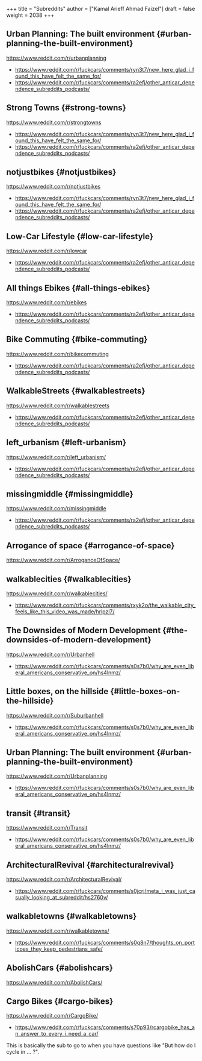 +++
title = "Subreddits"
author = ["Kamal Arieff Ahmad Faizel"]
draft = false
weight = 2038
+++

## Urban Planning: The built environment {#urban-planning-the-built-environment}

<https://www.reddit.com/r/urbanplanning>

-   <https://www.reddit.com/r/fuckcars/comments/ryn3t7/new_here_glad_i_found_this_have_felt_the_same_for/>
-   <https://www.reddit.com/r/fuckcars/comments/ra2efj/other_anticar_dependence_subreddits_podcasts/>


## Strong Towns {#strong-towns}

<https://www.reddit.com/r/strongtowns>

-   <https://www.reddit.com/r/fuckcars/comments/ryn3t7/new_here_glad_i_found_this_have_felt_the_same_for/>
-   <https://www.reddit.com/r/fuckcars/comments/ra2efj/other_anticar_dependence_subreddits_podcasts/>


## notjustbikes {#notjustbikes}

<https://www.reddit.com/r/notjustbikes>

-   <https://www.reddit.com/r/fuckcars/comments/ryn3t7/new_here_glad_i_found_this_have_felt_the_same_for/>
-   <https://www.reddit.com/r/fuckcars/comments/ra2efj/other_anticar_dependence_subreddits_podcasts/>


## Low-Car Lifestyle {#low-car-lifestyle}

<https://www.reddit.com/r/lowcar>

-   <https://www.reddit.com/r/fuckcars/comments/ra2efj/other_anticar_dependence_subreddits_podcasts/>


## All things Ebikes {#all-things-ebikes}

<https://www.reddit.com/r/ebikes>

-   <https://www.reddit.com/r/fuckcars/comments/ra2efj/other_anticar_dependence_subreddits_podcasts/>


## Bike Commuting {#bike-commuting}

<https://www.reddit.com/r/bikecommuting>

-   <https://www.reddit.com/r/fuckcars/comments/ra2efj/other_anticar_dependence_subreddits_podcasts/>


## WalkableStreets {#walkablestreets}

<https://www.reddit.com/r/walkablestreets>

-   <https://www.reddit.com/r/fuckcars/comments/ra2efj/other_anticar_dependence_subreddits_podcasts/>


## left_urbanism {#left-urbanism}

<https://www.reddit.com/r/left_urbanism/>

-   <https://www.reddit.com/r/fuckcars/comments/ra2efj/other_anticar_dependence_subreddits_podcasts/>


## missingmiddle {#missingmiddle}

<https://www.reddit.com/r/missingmiddle>

-   <https://www.reddit.com/r/fuckcars/comments/ra2efj/other_anticar_dependence_subreddits_podcasts/>


## Arrogance of space {#arrogance-of-space}

<https://www.reddit.com/r/ArroganceOfSpace/>


## walkablecities {#walkablecities}

<https://www.reddit.com/r/walkablecities/>

-   <https://www.reddit.com/r/fuckcars/comments/rxyk2o/the_walkable_city_feels_like_this_video_was_made/hrlpzl7/>


## The Downsides of Modern Development {#the-downsides-of-modern-development}

<https://www.reddit.com/r/Urbanhell>

-   <https://www.reddit.com/r/fuckcars/comments/s0s7b0/why_are_even_liberal_americans_conservative_on/hs4lnmz/>


## Little boxes, on the hillside {#little-boxes-on-the-hillside}

<https://www.reddit.com/r/Suburbanhell>

-   <https://www.reddit.com/r/fuckcars/comments/s0s7b0/why_are_even_liberal_americans_conservative_on/hs4lnmz/>


## Urban Planning: The built environment {#urban-planning-the-built-environment}

<https://www.reddit.com/r/Urbanplanning>

-   <https://www.reddit.com/r/fuckcars/comments/s0s7b0/why_are_even_liberal_americans_conservative_on/hs4lnmz/>


## transit {#transit}

<https://www.reddit.com/r/Transit>

-   <https://www.reddit.com/r/fuckcars/comments/s0s7b0/why_are_even_liberal_americans_conservative_on/hs4lnmz/>


## ArchitecturalRevival {#architecturalrevival}

<https://www.reddit.com/r/ArchitecturalRevival/>

-   <https://www.reddit.com/r/fuckcars/comments/s0jcrj/meta_i_was_just_casually_looking_at_subreddit/hs2760v/>


## walkabletowns {#walkabletowns}

<https://www.reddit.com/r/walkabletowns/>

-   <https://www.reddit.com/r/fuckcars/comments/s0q8n7/thoughts_on_porticoes_they_keep_pedestrians_safe/>


## AbolishCars {#abolishcars}

<https://www.reddit.com/r/AbolishCars/>


## Cargo Bikes {#cargo-bikes}

<https://www.reddit.com/r/CargoBike/>

-   <https://www.reddit.com/r/fuckcars/comments/s70p93/rcargobike_has_an_answer_to_every_i_need_a_car/>

This is basically the sub to go to when you have questions like "But how do I cycle in ... ?".
